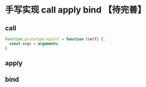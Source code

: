 # 手写实现 call apply bind 【待完善】

## call

```js
Function.prototype.myCall = function (self) {
  const args = arguments;
}
```

## apply


## bind